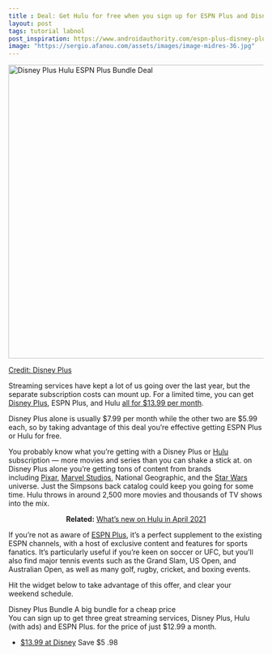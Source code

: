 ```yaml
---
title : Deal: Get Hulu for free when you sign up for ESPN Plus and Disney Plus
layout: post
tags: tutorial labnol
post_inspiration: https://www.androidauthority.com/espn-plus-disney-plus-hulu-bundle-1188037/
image: "https://sergio.afanou.com/assets/images/image-midres-36.jpg"
---
```


<p><html><body><a href="https://andauth.co/DisneyPlusBundle"><img class="aligncenter wp-image-1214909 noname size-large aa-img" title="Disney Plus Hulu ESPN Plus Bundle Deal" src="https://cdn57.androidauthority.net/wp-content/uploads/2020/12/Disney-Plus-Hulu-ESPN-Plus-Bundle-Deal-1200x579.jpg" alt="Disney Plus Hulu ESPN Plus Bundle Deal" width="1200" height="579" data-attachment-id="1214909" srcset="https://cdn57.androidauthority.net/wp-content/uploads/2020/12/Disney-Plus-Hulu-ESPN-Plus-Bundle-Deal-1200x579.jpg 1200w, https://cdn57.androidauthority.net/wp-content/uploads/2020/12/Disney-Plus-Hulu-ESPN-Plus-Bundle-Deal-300x145.jpg 300w, https://cdn57.androidauthority.net/wp-content/uploads/2020/12/Disney-Plus-Hulu-ESPN-Plus-Bundle-Deal-768x370.jpg 768w, https://cdn57.androidauthority.net/wp-content/uploads/2020/12/Disney-Plus-Hulu-ESPN-Plus-Bundle-Deal-1536x741.jpg 1536w, https://cdn57.androidauthority.net/wp-content/uploads/2020/12/Disney-Plus-Hulu-ESPN-Plus-Bundle-Deal-16x8.jpg 16w, https://cdn57.androidauthority.net/wp-content/uploads/2020/12/Disney-Plus-Hulu-ESPN-Plus-Bundle-Deal-32x15.jpg 32w, https://cdn57.androidauthority.net/wp-content/uploads/2020/12/Disney-Plus-Hulu-ESPN-Plus-Bundle-Deal-28x14.jpg 28w, https://cdn57.androidauthority.net/wp-content/uploads/2020/12/Disney-Plus-Hulu-ESPN-Plus-Bundle-Deal-56x27.jpg 56w, https://cdn57.androidauthority.net/wp-content/uploads/2020/12/Disney-Plus-Hulu-ESPN-Plus-Bundle-Deal-64x31.jpg 64w, https://cdn57.androidauthority.net/wp-content/uploads/2020/12/Disney-Plus-Hulu-ESPN-Plus-Bundle-Deal-1000x482.jpg 1000w, https://cdn57.androidauthority.net/wp-content/uploads/2020/12/Disney-Plus-Hulu-ESPN-Plus-Bundle-Deal-415x200.jpg 415w, https://cdn57.androidauthority.net/wp-content/uploads/2020/12/Disney-Plus-Hulu-ESPN-Plus-Bundle-Deal-675x326.jpg 675w, https://cdn57.androidauthority.net/wp-content/uploads/2020/12/Disney-Plus-Hulu-ESPN-Plus-Bundle-Deal.jpg 1661w" sizes="(max-width: 1200px) 100vw, 1200px" /></p>
<div class="aa-img-source-credit">
<div class="aa-img-source-and-credit full">
<div class="aa-img-source text-right"><span>Credit:</span> <a rel="nofollow" class="img-credit-link" target="_blank" href="https://www.disneyplus.com/welcome?irclickid=Xl5ySnUbdxyLWUU0UfQwQyYMUkEXdKWfNX63Ws0&amp;irgwc=1&amp;cid=DSS-Affiliate-Impact-Content-AndroidAuthority-707629">Disney Plus</a></div>
</div>
</div>
<p></a></p>
<p>Streaming services have kept a lot of us going over the last year, but the separate subscription costs can mount up. For a limited time, you can get <a href="https://www.androidauthority.com/disney-plus-streaming-service-923534/">Disney Plus</a>, ESPN Plus, and Hulu <a href="https://andauth.co/DisneyPlusBundle">all for $13.99 per month</a>.</p>
<p>Disney Plus alone is usually $7.99 per month while the other two are $5.99 each, so by taking advantage of this deal you&#8217;re effective getting ESPN Plus or Hulu for free.</p>
<p>You probably know what you&#8217;re getting with a Disney Plus or <a href="https://www.androidauthority.com/what-is-hulu-997732/">Hulu</a> subscription — more movies and series than you can shake a stick at. on Disney Plus alone you&#8217;re getting tons of content from brands including <a href="https://www.androidauthority.com/disney-plus-pixar-movies-1056271">Pixar</a>, <a href="https://www.androidauthority.com/disney-plus-marvel-movies-1055803/">Marvel Studios</a>, National Geographic, and the <a href="https://www.androidauthority.com/disney-plus-star-wars-movies-1057219/">Star Wars</a> universe. Just the Simpsons back catalog could keep you going for some time. Hulu throws in around 2,500 more movies and thousands of TV shows into the mix.</p>
<p style="text-align: center;"><strong>Related:</strong> <a href="https://www.androidauthority.com/new-on-hulu-939207/">What’s new on Hulu in April 2021</a></p>
<p>If you&#8217;re not as aware of <a href="https://www.androidauthority.com/what-is-espn-plus-957392/">ESPN Plus</a>, it&#8217;s a perfect supplement to the existing ESPN channels, with a host of exclusive content and features for sports fanatics. It&#8217;s particularly useful if you&#8217;re keen on soccer or UFC, but you&#8217;ll also find major tennis events such as the Grand Slam, US Open, and Australian Open, as well as many golf, rugby, cricket, and boxing events.</p>
<p>Hit the widget below to take advantage of this offer, and clear your weekend schedule.</p>
<div class="aa-post-deal-group-cnt " >
                          <div class="row">
                <div class="col-xs-12">
                  <div class="aa-deal-box aa-deal-box-large">
                                        <span class="aa-deal-box-img" style="background-image: url( https://cdn57.androidauthority.net/wp-content/uploads/2019/08/disney-plus-hulu-espn-plus-768x408.jpg );" ></span>
                    <div class="aa-deal-box-info">
                      <div class="aa-deal-box-title-cont">
                        <span class="aa-deal-box-title">Disney Plus Bundle</span>
                        <span class="aa-deal-box-subtitle">A big bundle for a cheap price</span>
                      </div>
                      <div class="aa-deal-box-desc">
                        <span>You can sign up to get three great streaming services, Disney Plus, Hulu (with ads) and ESPN Plus. for the price of just $12.99 a month.</span>
                      </div>
                      <!--  .aa-deal-box-desc -->
                                              <div class="aa-deal-box-prices">
                          <ul>
                                                          <li>
                                <a href="https://andauth.co/DisneyPlusBundle" data-dealprice="$13.99" > $13.99 at Disney</a>
                                                              <span class="aa-deal-box-price-save">
                                <span class="aa-deal-box-price-save-label">Save</span>
                                <span class="aa-deal-box-price-save-value">
                                  <span class="aa-deal-box-price-save-whole">$5</span>
                                  <span class="aa-deal-box-price-save-cents">.98</span>
                                </span>
                              </span>
                              <span class="aa-deal-box-price-delimiter"></span>
                                                            </li>
                                                        </ul>
                        </div>
                        <!--  .aa-deal-box-prices -->
                                          </div>
                    <!--  .aa-deal-box-info -->
                  </div>
                  <!--  .aa-deal-box aa-deal-box-large -->
                </div>
                <!--  .col-xs-12 -->
              </div>
              <!--  .row -->
                        </div>
          <!--  .aa-post-deal -->
</body></html></p>
